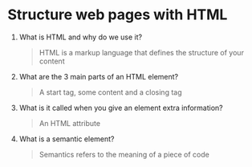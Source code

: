 # Structure web pages with HTML

1. What is HTML and why do we use it?
   > HTML is a markup language that defines the structure of your content
2. What are the 3 main parts of an HTML element?
   > A start tag, some content and a closing tag
3. What is it called when you give an element extra information?
   > An HTML attribute
4. What is a semantic element?
   > Semantics refers to the meaning of a piece of code